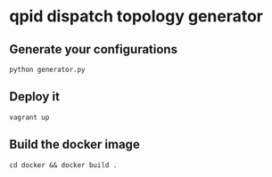 # qpid dispatch topology generator

## Generate your configurations

```
python generator.py
```

## Deploy it

```
vagrant up
```

## Build the docker image

```
cd docker && docker build .
```
